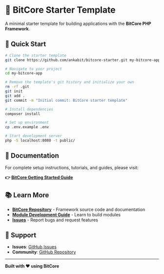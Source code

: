 # 🚀 BitCore Starter Template

A minimal starter template for building applications with the **BitCore PHP Framework**.

## 🚀 Quick Start

```bash
# Clone the starter template
git clone https://github.com/ankabit/bitcore-starter.git my-bitcore-app

# Navigate to your project
cd my-bitcore-app

# Remove the template's git history and initialize your own
rm -rf .git
git init
git add .
git commit -m "Initial commit: BitCore starter template"

# Install dependencies
composer install

# Set up environment
cp .env.example .env

# Start development server
php -S localhost:8080 -t public/
```
## 📖 Documentation

For complete setup instructions, tutorials, and guides, please visit:

**👉 [BitCore Getting Started Guide](https://github.com/ankabit/bitcore/blob/main/docs/USING_AS_DEPENDENCY.md)**

## 📚 Learn More

- **[BitCore Repository](https://github.com/ankabit/bitcore)** - Framework source code and documentation
- **[Module Development Guide](https://github.com/ankabit/bitcore/tree/main/docs/module-development)** - Learn to build modules
- **[Issues](https://github.com/ankabit/bitcore/issues)** - Report bugs and request features

## 🤝 Support

- **Issues**: [GitHub Issues](https://github.com/ankabit/bitcore/issues)
- **Community**: [GitHub Repository](https://github.com/ankabit/bitcore)

---

**Built with ❤️ using BitCore**
